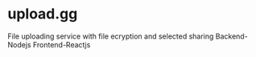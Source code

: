 # upload.gg
File uploading service with file ecryption and selected sharing
Backend- Nodejs
Frontend-Reactjs
